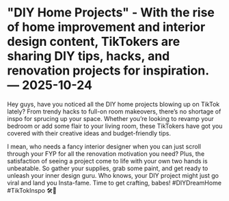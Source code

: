 # "DIY Home Projects" - With the rise of home improvement and interior design content, TikTokers are sharing DIY tips, hacks, and renovation projects for inspiration. — 2025-10-24

Hey guys, have you noticed all the DIY home projects blowing up on TikTok lately? From trendy hacks to full-on room makeovers, there’s no shortage of inspo for sprucing up your space. Whether you’re looking to revamp your bedroom or add some flair to your living room, these TikTokers have got you covered with their creative ideas and budget-friendly tips. 

I mean, who needs a fancy interior designer when you can just scroll through your FYP for all the renovation motivation you need? Plus, the satisfaction of seeing a project come to life with your own two hands is unbeatable. So gather your supplies, grab some paint, and get ready to unleash your inner design guru. Who knows, your DIY project might just go viral and land you Insta-fame. Time to get crafting, babes! #DIYDreamHome #TikTokInspo 🛠🌟